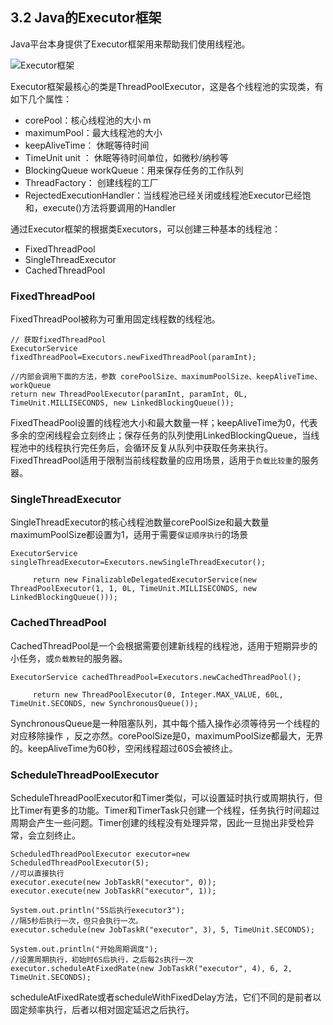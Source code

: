 ## 3.2 Java的Executor框架

Java平台本身提供了Executor框架用来帮助我们使用线程池。

![Executor框架](http://www.uxiaowo.com/netty/Future/Executor.png)

Executor框架最核心的类是ThreadPoolExecutor，这是各个线程池的实现类，有如下几个属性：

* corePool：核心线程池的大小 m
* maximumPool：最大线程池的大小
* keepAliveTime： 休眠等待时间
* TimeUnit unit ： 休眠等待时间单位，如微秒/纳秒等
* BlockingQueue workQueue：用来保存任务的工作队列
* ThreadFactory： 创建线程的工厂
* RejectedExecutionHandler：当线程池已经关闭或线程池Executor已经饱和，execute()方法将要调用的Handler

通过Executor框架的根据类Executors，可以创建三种基本的线程池：

* FixedThreadPool
* SingleThreadExecutor
* CachedThreadPool

### FixedThreadPool

FixedThreadPool被称为可重用固定线程数的线程池。

```
// 获取fixedThreadPool
ExecutorService fixedThreadPool=Executors.newFixedThreadPool(paramInt);

//内部会调用下面的方法，参数 corePoolSize、maximumPoolSize、keepAliveTime、workQueue
return new ThreadPoolExecutor(paramInt, paramInt, 0L, TimeUnit.MILLISECONDS, new LinkedBlockingQueue());
```

FixedTheadPool设置的线程池大小和最大数量一样；keepAliveTime为0，代表多余的空闲线程会立刻终止；保存任务的队列使用LinkedBlockingQueue，当线程池中的线程执行完任务后，会循环反复从队列中获取任务来执行。
FixedThreadPool适用于限制当前线程数量的应用场景，适用于`负载比较重`的服务器。

### SingleThreadExecutor

SingleThreadExecutor的核心线程池数量corePoolSize和最大数量maximumPoolSize都设置为1，适用于需要`保证顺序执行`的场景
```
ExecutorService singleThreadExecutor=Executors.newSingleThreadExecutor();

     return new FinalizableDelegatedExecutorService(new ThreadPoolExecutor(1, 1, 0L, TimeUnit.MILLISECONDS, new LinkedBlockingQueue()));
```

### CachedThreadPool
CachedThreadPool是一个会根据需要创建新线程的线程池，适用于短期异步的小任务，或`负载教轻`的服务器。
```
ExecutorService cachedThreadPool=Executors.newCachedThreadPool();

     return new ThreadPoolExecutor(0, Integer.MAX_VALUE, 60L, TimeUnit.SECONDS, new SynchronousQueue());
```

SynchronousQueue是一种阻塞队列，其中每个插入操作必须等待另一个线程的对应移除操作 ，反之亦然。corePoolSize是0，maximumPoolSize都最大，无界的。keepAliveTime为60秒，空闲线程超过60S会被终止。


### ScheduleThreadPoolExecutor

ScheduleThreadPoolExecutor和Timer类似，可以设置延时执行或周期执行，但比Timer有更多的功能。Timer和TimerTask只创建一个线程，任务执行时间超过周期会产生一些问题。Timer创建的线程没有处理异常，因此一旦抛出非受检异常，会立刻终止。
```
ScheduledThreadPoolExecutor executor=new ScheduledThreadPoolExecutor(5);
//可以直接执行
executor.execute(new JobTaskR("executor", 0));
executor.execute(new JobTaskR("executor", 1));

System.out.println("5S后执行executor3");
//隔5秒后执行一次，但只会执行一次。
executor.schedule(new JobTaskR("executor", 3), 5, TimeUnit.SECONDS);

System.out.println("开始周期调度");
//设置周期执行，初始时6S后执行，之后每2s执行一次
executor.scheduleAtFixedRate(new JobTaskR("executor", 4), 6, 2, TimeUnit.SECONDS);
```
scheduleAtFixedRate或者scheduleWithFixedDelay方法，它们不同的是前者以固定频率执行，后者以相对固定延迟之后执行。
